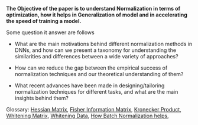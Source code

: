 **The Objective of the paper is to understand Normalization in terms of optimization, how it helps in Generalization of model and in accelerating the speed of training a model.**

Some question it answer are follows

* What are the main motivations behind different normalization methods in DNNs, and how can we present a taxonomy
for understanding the similarities and differences between a wide
variety of approaches?

* How can we reduce the gap between the empirical success
of normalization techniques and our theoretical understanding of
them?

* What recent advances have been made in designing/tailoring
normalization techniques for different tasks, and what are the main
insights behind them?

Glossary: 
[Hessian Matrix](https://en.wikipedia.org/wiki/Hessian_matrix), [Fisher Information Matrix](https://en.wikipedia.org/wiki/Fisher_information), [Kronecker Product](https://en.wikipedia.org/wiki/Kronecker_product), [Whitening Matrix](https://en.wikipedia.org/wiki/Whitening_transformation), [Whitening Data](https://www.quora.com/What-is-whitening-of-data-in-Neural-Networks), [How Batch Normalization helps](https://www.quora.com/Why-does-batch-normalization-help),
